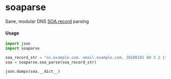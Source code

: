 # soaparse
Sane, modular DNS [SOA record](https://en.wikipedia.org/wiki/SOA_record) parsing

#### Usage
```python
import json
import soaparse

soa_record_str = "ns.example.com. email.example.com. 20200101 60 3 2 1"
soa = soaparse.soa_parse(soa_record_str)

json.dumps(soa.__dict__)
```
